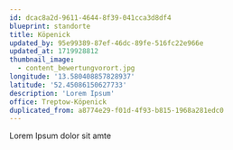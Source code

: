 ```yaml
---
id: dcac8a2d-9611-4644-8f39-041cca3d8df4
blueprint: standorte
title: Köpenick
updated_by: 95e99389-87ef-46dc-89fe-516fc22e966e
updated_at: 1719928812
thumbnail_image:
  - content_bewertungvorort.jpg
longitude: '13.580408857828937'
latitude: '52.45086150627733'
description: 'Lorem Ipsum'
office: Treptow-Köpenick
duplicated_from: a8774e29-f01d-4f93-b815-1968a281edc0
---
```

Lorem Ipsum dolor sit amte